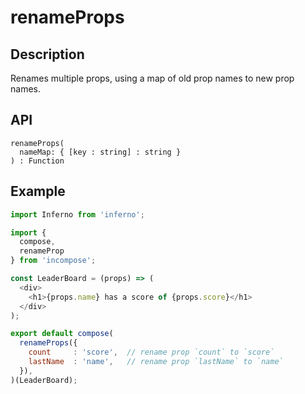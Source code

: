# renameProps
## Description
Renames multiple props, using a map of old prop names to new prop names.

## API
```
renameProps(
  nameMap: { [key : string] : string }
) : Function
```

## Example
```javascript
import Inferno from 'inferno';

import {
  compose,
  renameProp
} from 'incompose';

const LeaderBoard = (props) => (
  <div>
    <h1>{props.name} has a score of {props.score}</h1>
  </div>
);

export default compose(
  renameProps({
    count     : 'score',  // rename prop `count` to `score`
    lastName  : 'name',   // rename prop `lastName` to `name`
  }),
)(LeaderBoard);
```